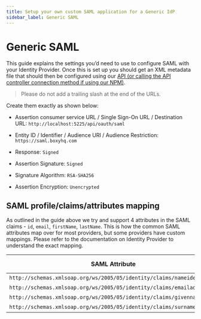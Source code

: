 ```yaml
---
title: Setup your own custom SAML application for a Generic IdP
sidebar_label: Generic SAML
---
```


# Generic SAML

This guide explains the settings you’d need to use to configure SAML with your Identity Provider. Once this is set up you should get an XML metadata file that should then be configured using our [API (or calling the API controller connection method if using our NPM)](../sso-flow/index.md#21-add-connection).

> Please do not add a trailing slash at the end of the URLs.

Create them exactly as shown below:

- Assertion consumer service URL / Single Sign-On URL / Destination URL: `http://localhost:5225/api/oauth/saml`

- Entity ID / Identifier / Audience URI / Audience Restriction: `https://saml.boxyhq.com`

- Response: `Signed`

- Assertion Signature: `Signed`

- Signature Algorithm: `RSA-SHA256`

- Assertion Encryption: `Unencrypted`

## SAML profile/claims/attributes mapping

As outlined in the guide above we try and support 4 attributes in the SAML claims - `id`, `email`, `firstName`, `lastName`. This is how the common SAML attributes map over for most providers, but some providers have custom mappings. Please refer to the documentation on Identity Provider to understand the exact mapping.

| SAML Attribute                                                         | Jackson mapping |
| ---------------------------------------------------------------------- | --------------- |
| `http://schemas.xmlsoap.org/ws/2005/05/identity/claims/nameidentifier` | id              |
| `http://schemas.xmlsoap.org/ws/2005/05/identity/claims/emailaddress`   | email           |
| `http://schemas.xmlsoap.org/ws/2005/05/identity/claims/givenname`      | firstName       |
| `http://schemas.xmlsoap.org/ws/2005/05/identity/claims/surname`        | lastName        |
